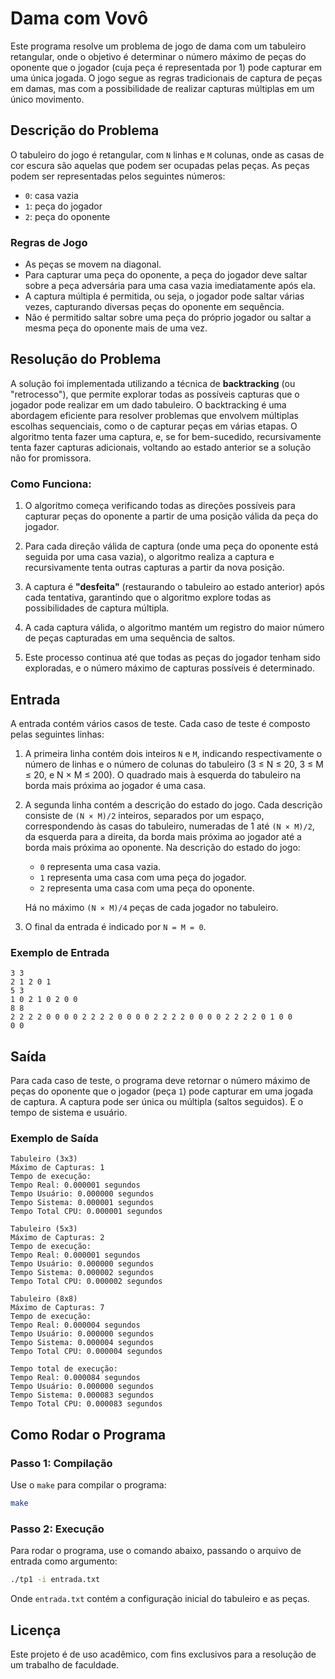 # Dama com Vovô

Este programa resolve um problema de jogo de dama com um tabuleiro retangular, onde o objetivo é determinar o número máximo de peças do oponente que o jogador (cuja peça é representada por 1) pode capturar em uma única jogada. O jogo segue as regras tradicionais de captura de peças em damas, mas com a possibilidade de realizar capturas múltiplas em um único movimento.

## Descrição do Problema

O tabuleiro do jogo é retangular, com `N` linhas e `M` colunas, onde as casas de cor escura são aquelas que podem ser ocupadas pelas peças. As peças podem ser representadas pelos seguintes números:

- `0`: casa vazia
- `1`: peça do jogador
- `2`: peça do oponente

### Regras de Jogo

- As peças se movem na diagonal.
- Para capturar uma peça do oponente, a peça do jogador deve saltar sobre a peça adversária para uma casa vazia imediatamente após ela.
- A captura múltipla é permitida, ou seja, o jogador pode saltar várias vezes, capturando diversas peças do oponente em sequência.
- Não é permitido saltar sobre uma peça do próprio jogador ou saltar a mesma peça do oponente mais de uma vez.

## Resolução do Problema

A solução foi implementada utilizando a técnica de **backtracking** (ou "retrocesso"), que permite explorar todas as possíveis capturas que o jogador pode realizar em um dado tabuleiro. O backtracking é uma abordagem eficiente para resolver problemas que envolvem múltiplas escolhas sequenciais, como o de capturar peças em várias etapas. O algoritmo tenta fazer uma captura, e, se for bem-sucedido, recursivamente tenta fazer capturas adicionais, voltando ao estado anterior se a solução não for promissora.

### Como Funciona:

1. O algoritmo começa verificando todas as direções possíveis para capturar peças do oponente a partir de uma posição válida da peça do jogador.

2. Para cada direção válida de captura (onde uma peça do oponente está seguida por uma casa vazia), o algoritmo realiza a captura e recursivamente tenta outras capturas a partir da nova posição.

3. A captura é **"desfeita"** (restaurando o tabuleiro ao estado anterior) após cada tentativa, garantindo que o algoritmo explore todas as possibilidades de captura múltipla.

4. A cada captura válida, o algoritmo mantém um registro do maior número de peças capturadas em uma sequência de saltos.

5. Este processo continua até que todas as peças do jogador tenham sido exploradas, e o número máximo de capturas possíveis é determinado.

## Entrada

A entrada contém vários casos de teste. Cada caso de teste é composto pelas seguintes linhas:

1. A primeira linha contém dois inteiros `N` e `M`, indicando respectivamente o número de linhas e o número de colunas do tabuleiro (3 ≤ N ≤ 20, 3 ≤ M ≤ 20, e N × M ≤ 200). O quadrado mais à esquerda do tabuleiro na borda mais próxima ao jogador é uma casa.
2. A segunda linha contém a descrição do estado do jogo. Cada descrição consiste de `(N × M)/2` inteiros, separados por um espaço, correspondendo às casas do tabuleiro, numeradas de 1 até `(N × M)/2`, da esquerda para a direita, da borda mais próxima ao jogador até a borda mais próxima ao oponente. Na descrição do estado do jogo:

   - `0` representa uma casa vazia.
   - `1` representa uma casa com uma peça do jogador.
   - `2` representa uma casa com uma peça do oponente.

   Há no máximo `(N × M)/4` peças de cada jogador no tabuleiro.

3. O final da entrada é indicado por `N = M = 0`.

### Exemplo de Entrada

```
3 3
2 1 2 0 1
5 3
1 0 2 1 0 2 0 0
8 8
2 2 2 2 0 0 0 0 2 2 2 2 0 0 0 0 2 2 2 2 0 0 0 0 2 2 2 2 0 1 0 0
0 0
```

## Saída

Para cada caso de teste, o programa deve retornar o número máximo de peças do oponente que o jogador (peça `1`) pode capturar em uma jogada de captura. A captura pode ser única ou múltipla (saltos seguidos). E o tempo de sistema e usuário.

### Exemplo de Saída

```
Tabuleiro (3x3)
Máximo de Capturas: 1
Tempo de execução:
Tempo Real: 0.000001 segundos
Tempo Usuário: 0.000000 segundos
Tempo Sistema: 0.000001 segundos
Tempo Total CPU: 0.000001 segundos

Tabuleiro (5x3)
Máximo de Capturas: 2
Tempo de execução:
Tempo Real: 0.000001 segundos
Tempo Usuário: 0.000000 segundos
Tempo Sistema: 0.000002 segundos
Tempo Total CPU: 0.000002 segundos

Tabuleiro (8x8)
Máximo de Capturas: 7
Tempo de execução:
Tempo Real: 0.000004 segundos
Tempo Usuário: 0.000000 segundos
Tempo Sistema: 0.000004 segundos
Tempo Total CPU: 0.000004 segundos

Tempo total de execução:
Tempo Real: 0.000084 segundos
Tempo Usuário: 0.000000 segundos
Tempo Sistema: 0.000083 segundos
Tempo Total CPU: 0.000083 segundos
```

## Como Rodar o Programa

### Passo 1: Compilação

Use o `make` para compilar o programa:

```bash
make
```

### Passo 2: Execução

Para rodar o programa, use o comando abaixo, passando o arquivo de entrada como argumento:

```bash
./tp1 -i entrada.txt
```

Onde `entrada.txt` contém a configuração inicial do tabuleiro e as peças.

## Licença

Este projeto é de uso acadêmico, com fins exclusivos para a resolução de um trabalho de faculdade.
